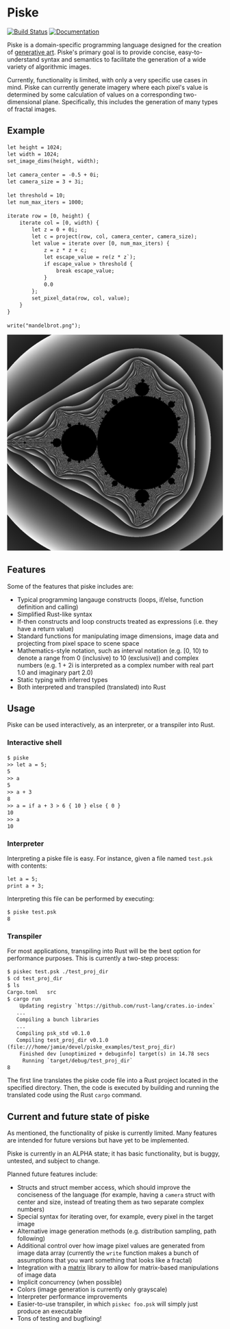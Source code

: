 # Piske

[![Build Status](https://travis-ci.org/jblondin/piske.svg?branch=master)](https://travis-ci.org/jblondin/piske)
[![Documentation](https://docs.rs/piske/badge.svg)](https://docs.rs/piske/badge.svg)

Piske is a domain-specific programming language designed for the creation of [generative art](https://en.wikipedia.org/wiki/Generative_art). Piske's primary goal is to provide concise, easy-to-understand syntax and semantics to facilitate the generation of a wide variety of algorithmic images.

Currently, functionality is limited, with only a very specific use cases in mind. Piske can currently generate imagery where each pixel's value is determined by some calculation of values on a corresponding two-dimensional plane. Specifically, this includes the generation of many types of fractal images.

## Example
```
let height = 1024;
let width = 1024;
set_image_dims(height, width);

let camera_center = -0.5 + 0i;
let camera_size = 3 + 3i;

let threshold = 10;
let num_max_iters = 1000;

iterate row = [0, height) {
    iterate col = [0, width) {
        let z = 0 + 0i;
        let c = project(row, col, camera_center, camera_size);
        let value = iterate over [0, num_max_iters) {
            z = z * z + c;
            let escape_value = re(z * z`);
            if escape_value > threshold {
                break escape_value;
            }
            0.0
        };
        set_pixel_data(row, col, value);
    }
}

write("mandelbrot.png");
```
![mandelbrot fractal](mandelbrot.png "mandelbrot fractal")

## Features
Some of the features that piske includes are:
- Typical programming langauge constructs (loops, if/else, function definition and calling)
- Simplified Rust-like syntax
- If-then constructs and loop constructs treated as expressions (i.e. they have a return value)
- Standard functions for manipulating image dimensions, image data and projecting from pixel space to scene space
- Mathematics-style notation, such as interval notation (e.g. \[0, 10) to denote a range from 0 (inclusive) to 10 (exclusive)) and complex numbers (e.g. 1 + 2i is interpreted as a complex number with real part 1.0 and imaginary part 2.0)
- Static typing with inferred types
- Both interpreted and transpiled (translated) into Rust

## Usage
Piske can be used interactively, as an interpreter, or a transpiler into Rust.

### Interactive shell
```
$ piske
>> let a = 5;
5
>> a
5
>> a + 3
8
>> a = if a + 3 > 6 { 10 } else { 0 }
10
>> a
10
```

### Interpreter
Interpreting a piske file is easy. For instance, given a file named `test.psk` with contents:
```
let a = 5;
print a + 3;
```
Interpreting this file can be performed by executing:
```
$ piske test.psk
8
```

### Transpiler
For most applications, transpiling into Rust will be the best option for performance purposes. This is currently a two-step process:
```
$ piskec test.psk ./test_proj_dir
$ cd test_proj_dir
$ ls
Cargo.toml   src
$ cargo run
    Updating registry `https://github.com/rust-lang/crates.io-index`
   ...
   Compiling a bunch libraries
   ...
   Compiling psk_std v0.1.0
   Compiling test_proj_dir v0.1.0 (file:///home/jamie/devel/piske_examples/test_proj_dir)
    Finished dev [unoptimized + debuginfo] target(s) in 14.78 secs
     Running `target/debug/test_proj_dir`
8
```

The first line translates the piske code file into a Rust project located in the specified directory. Then, the code is executed by building and running the translated code using the Rust `cargo` command.

## Current and future state of piske

As mentioned, the functionality of piske is currently limited.  Many features are intended for future versions but have yet to be implemented.

Piske is currently in an ALPHA state; it has basic functionality, but is buggy, untested, and subject to change.

Planned future features include:
- Structs and struct member access, which should improve the conciseness of the language (for example, having a `camera` struct with center and size, instead of treating them as two separate complex numbers)
- Special syntax for iterating over, for example, every pixel in the target image
- Alternative image generation methods (e.g. distribution sampling, path following)
- Additional control over how image pixel values are generated from image data array (currently the `write` function makes a bunch of assumptions that you want something that looks like a fractal)
- Integration with a [matrix](https://github.com/jblondin/matrix) library to allow for matrix-based manipulations of image data
- Implicit concurrency (when possible)
- Colors (image generation is currently only grayscale)
- Interpreter performance improvements
- Easier-to-use transpiler, in which `piskec foo.psk` will simply just produce an executable
- Tons of testing and bugfixing!
